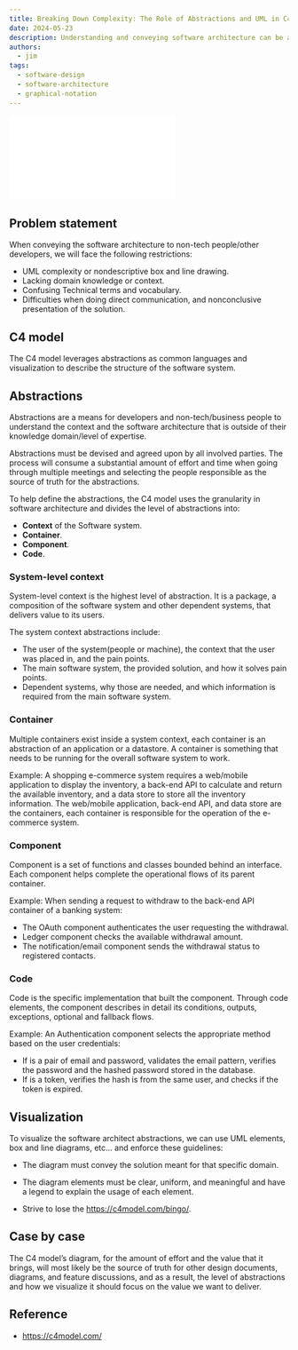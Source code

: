 ```yaml
---
title: Breaking Down Complexity: The Role of Abstractions and UML in C4 Modelling
date: 2024-05-23
description: Understanding and conveying software architecture can be a daunting task, especially when dealing with non-technical stakeholders or diverse development teams. This article delves into the challenges of traditional methods like complex UML diagrams and non-descriptive box-and-line drawings. We introduce the C4 model, a powerful framework that simplifies these challenges by using layered abstractions and visualizations. Explore how the model breaks down software architecture into comprehensible levels—Context, Container, Component, and Code—and offers guidelines on creating effective diagrams. Real-world examples illustrate the application of the C4 model, making it an invaluable tool for creating a shared understanding and ensuring clear, meaningful communication among all parties involved.
authors:
  - jim
tags:
  - software-design
  - software-architecture
  - graphical-notation
---
```


![](assets/c4-modelling.pdf)

## Problem statement

When conveying the software architecture to non-tech people/other developers, we will face the following restrictions:

- UML complexity or nondescriptive box and line drawing.
- Lacking domain knowledge or context.
- Confusing Technical terms and vocabulary.
- Difficulties when doing direct communication, and nonconclusive presentation of the solution.

## C4 model

The C4 model leverages abstractions as common languages and visualization to describe the structure of the software system.

## Abstractions

Abstractions are a means for developers and non-tech/business people to understand the context and the software architecture that is outside of their knowledge domain/level of expertise.

Abstractions must be devised and agreed upon by all involved parties. The process will consume a substantial amount of effort and time when going through multiple meetings and selecting the people responsible as the source of truth for the abstractions.

To help define the abstractions, the C4 model uses the granularity in software architecture and divides the level of abstractions into:

- **Context** of the Software system.
- **Container**.
- **Component**.
- **Code**.

### System-level context

System-level context is the highest level of abstraction. It is a package, a composition of the software system and other dependent systems, that delivers value to its users.

The system context abstractions include:

- The user of the system(people or machine), the context that the user was placed in, and the pain points.
- The main software system, the provided solution, and how it solves pain points.
- Dependent systems, why those are needed, and which information is required from the main software system.  

### Container

Multiple containers exist inside a system context, each container is an abstraction of an application or a datastore. A container is something that needs to be running for the overall software system to work.

Example: A shopping e-commerce system requires a web/mobile application to display the inventory, a back-end API to calculate and return the available inventory, and a data store to store all the inventory information. The web/mobile application, back-end API, and data store are the containers, each container is responsible for the operation of the e-commerce system.

### Component

Component is a set of functions and classes bounded behind an interface. Each component helps complete the operational flows of its parent container.

Example: When sending a request to withdraw to the back-end API container of a banking system:

- The OAuth component authenticates the user requesting the withdrawal.
- Ledger component checks the available withdrawal amount.
- The notification/email component sends the withdrawal status to registered contacts.

### Code

Code is the specific implementation that built the component. Through code elements, the component describes in detail its conditions, outputs, exceptions, optional and fallback flows.

Example: An Authentication component selects the appropriate method based on the user credentials:

- If is a pair of email and password, validates the email pattern, verifies the password and the hashed password stored in the database.
- If is a token, verifies the hash is from the same user, and checks if the token is expired.

## Visualization

To visualize the software architect abstractions, we can use UML elements, box and line diagrams, etc... and enforce these guidelines:

- The diagram must convey the solution meant for that specific domain.

- The diagram elements must be clear, uniform, and meaningful and have a legend to explain the usage of each element.

- Strive to lose the <https://c4model.com/bingo/>.

## Case by case

The C4 model’s diagram, for the amount of effort and the value that it brings, will most likely be the source of truth for other design documents, diagrams, and feature discussions, and as a result, the level of abstractions and how we visualize it should focus on the value we want to deliver.

## Reference

- <https://c4model.com/>

